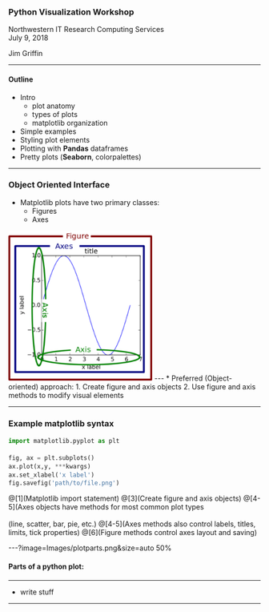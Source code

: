 ### Python Visualization Workshop


Northwestern IT Research Computing Services  
July 9, 2018  

Jim Griffin

---
#### Outline

* Intro  
  * plot anatomy
  * types of plots
  * matplotlib organization  
* Simple examples  
* Styling plot elements  
* Plotting with **Pandas** dataframes  
* Pretty plots (**Seaborn**, colorpalettes)  

---
### Object Oriented Interface

* Matplotlib plots have two primary classes:  
  * Figures  
  * Axes  

<img src="Images/plotparts.png" style="max-height: 300px;"/>
---
* Preferred (Object-oriented) approach:
  1. Create figure and axis objects
  2. Use figure and axis methods to modify visual elements

---

### Example matplotlib syntax
```python
import matplotlib.pyplot as plt

fig, ax = plt.subplots()
ax.plot(x,y, ***kwargs)
ax.set_xlabel('x label')
fig.savefig('path/to/file.png')
```
@[1](Matplotlib import statement)
@[3](Create figure and axis objects)
@[4-5](Axes objects have methods for most common plot types<br></br>(line, scatter, bar, pie, etc.)
@[4-5](Axes methods also control labels, titles, limits, tick properties)
@[6](Figure methods control axes layout and saving)



---?image=Images/plotparts.png&size=auto 50%
#### Parts of a python plot:

---
* write stuff


---


```

```
